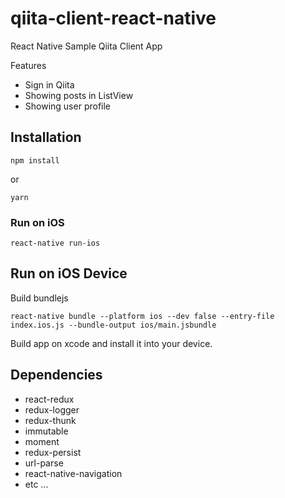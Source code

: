 qiita-client-react-native
========================

React Native Sample Qiita Client App

Features

- Sign in Qiita
- Showing posts in ListView
- Showing user profile

## Installation

```
npm install
```

or

```
yarn
```

### Run on iOS

```
react-native run-ios
```

## Run on iOS Device

Build bundlejs

```
react-native bundle --platform ios --dev false --entry-file index.ios.js --bundle-output ios/main.jsbundle
```

Build app on xcode and install it into your device.

## Dependencies

- react-redux
- redux-logger
- redux-thunk
- immutable
- moment
- redux-persist
- url-parse
- react-native-navigation
- etc ...
